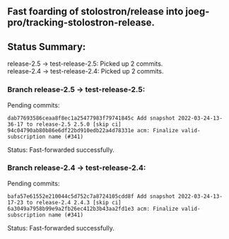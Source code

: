 ## Fast foarding of stolostron/release into joeg-pro/tracking-stolostron-release.

## Status Summary:

release-2.5 -> test-release-2.5: Picked up 2 commits.  
release-2.4 -> test-release-2.4: Picked up 2 commits.  

### Branch release-2.5 -> test-release-2.5:

Pending commits:

```
dab77693586ceaa8f8ec1a25477983f79741845c Add snapshot 2022-03-24-13-36-17 to release-2.5 2.5.0 [skip ci]
94c04790ab80b86e6df22bd910edb22a4d78331e acm: Finalize valid-subscription name (#341)
```

Status: Fast-forwarded successfully.

### Branch release-2.4 -> test-release-2.4:

Pending commits:

```
bafa57e61552e210044c5d752c7a8724105cdd8f Add snapshot 2022-03-24-13-17-23 to release-2.4 2.4.3 [skip ci]
6a3049a7958b99e9a2fb26ec412b3b43aa2fd1e3 acm: Finalize valid-subscription name (#341)
```

Status: Fast-forwarded successfully.
